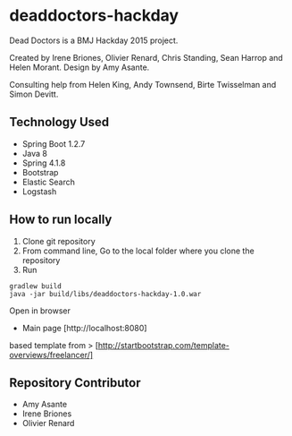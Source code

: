 # deaddoctors-hackday

Dead Doctors is a BMJ Hackday 2015 project. 

Created by Irene Briones, Olivier Renard, Chris Standing, Sean Harrop and Helen Morant. 
Design by Amy Asante.

Consulting help from Helen King, Andy Townsend, Birte Twisselman and Simon Devitt.



## Technology Used
- Spring Boot 1.2.7
- Java 8
- Spring 4.1.8
- Bootstrap
- Elastic Search
- Logstash


## How to run locally
1. Clone git repository
2. From command line, Go to the local folder where you clone the repository
3. Run 
```
gradlew build 
java -jar build/libs/deaddoctors-hackday-1.0.war
```

Open in browser
- Main page [http://localhost:8080] 


based template from > [http://startbootstrap.com/template-overviews/freelancer/]

## Repository Contributor
- Amy Asante
- Irene Briones
- Olivier Renard